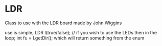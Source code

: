 # LDR

  Class to use with the LDR board made by John Wiggins
 
  use is simple; LDR l(true/false); // if you wish to use the LEDs
  then in the loop; int fu = l.getDir(); which will return something from the enum
